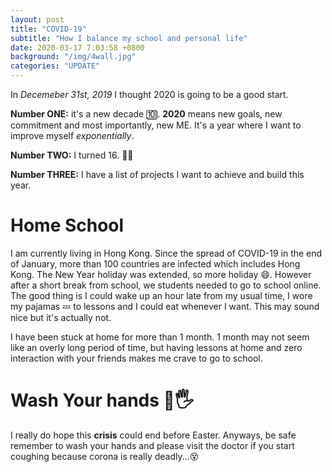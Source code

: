 ```yaml
---
layout: post
title: "COVID-19"
subtitle: "How I balance my school and personal life"
date: 2020-03-17 7:03:58 +0800
background: "/img/4wall.jpg"
categories: "UPDATE"
---
```


In _Decemeber 31st, 2019_ I thought 2020 is going to be a good start.

**Number ONE:** it's a new decade 🔟. **2020** means new goals, new commitment and most importantly, new ME. It's a year where I want to improve myself _exponentially_.

**Number TWO:** I turned 16. 🎂🎉

**Number THREE:** I have a list of projects I want to achieve and build this year.

# Home School

I am currently living in Hong Kong. Since the spread of COVID-19 in the end of January, more than 100 countries are infected which includes Hong Kong. The New Year holiday was extended, so more holiday 😄. However after a short break from school, we students needed to go to school online. The good thing is I could wake up an hour late from my usual time, I wore my pajamas 💤 to lessons and I could eat whenever I want. This may sound nice but it's actually not.

I have been stuck at home for more than 1 month. 1 month may not seem like an overly long period of time, but having lessons at home and zero interaction with your friends makes me crave to go to school.

# Wash Your hands 🧼🖐️

I really do hope this **crisis** could end before Easter. Anyways, be safe remember to wash your hands and please visit the doctor if you start coughing because corona is really deadly...😵
